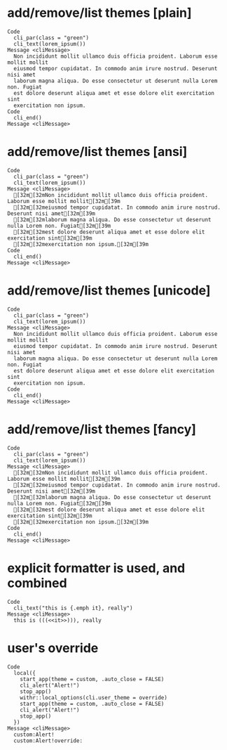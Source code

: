 # add/remove/list themes [plain]

    Code
      cli_par(class = "green")
      cli_text(lorem_ipsum())
    Message <cliMessage>
      Non incididunt mollit ullamco duis officia proident. Laborum esse mollit mollit
      eiusmod tempor cupidatat. In commodo anim irure nostrud. Deserunt nisi amet
      laborum magna aliqua. Do esse consectetur ut deserunt nulla Lorem non. Fugiat
      est dolore deserunt aliqua amet et esse dolore elit exercitation sint
      exercitation non ipsum.
    Code
      cli_end()
    Message <cliMessage>
      

# add/remove/list themes [ansi]

    Code
      cli_par(class = "green")
      cli_text(lorem_ipsum())
    Message <cliMessage>
      [32m[32mNon incididunt mollit ullamco duis officia proident. Laborum esse mollit mollit[32m[39m
      [32m[32meiusmod tempor cupidatat. In commodo anim irure nostrud. Deserunt nisi amet[32m[39m
      [32m[32mlaborum magna aliqua. Do esse consectetur ut deserunt nulla Lorem non. Fugiat[32m[39m
      [32m[32mest dolore deserunt aliqua amet et esse dolore elit exercitation sint[32m[39m
      [32m[32mexercitation non ipsum.[32m[39m
    Code
      cli_end()
    Message <cliMessage>
      

# add/remove/list themes [unicode]

    Code
      cli_par(class = "green")
      cli_text(lorem_ipsum())
    Message <cliMessage>
      Non incididunt mollit ullamco duis officia proident. Laborum esse mollit mollit
      eiusmod tempor cupidatat. In commodo anim irure nostrud. Deserunt nisi amet
      laborum magna aliqua. Do esse consectetur ut deserunt nulla Lorem non. Fugiat
      est dolore deserunt aliqua amet et esse dolore elit exercitation sint
      exercitation non ipsum.
    Code
      cli_end()
    Message <cliMessage>
      

# add/remove/list themes [fancy]

    Code
      cli_par(class = "green")
      cli_text(lorem_ipsum())
    Message <cliMessage>
      [32m[32mNon incididunt mollit ullamco duis officia proident. Laborum esse mollit mollit[32m[39m
      [32m[32meiusmod tempor cupidatat. In commodo anim irure nostrud. Deserunt nisi amet[32m[39m
      [32m[32mlaborum magna aliqua. Do esse consectetur ut deserunt nulla Lorem non. Fugiat[32m[39m
      [32m[32mest dolore deserunt aliqua amet et esse dolore elit exercitation sint[32m[39m
      [32m[32mexercitation non ipsum.[32m[39m
    Code
      cli_end()
    Message <cliMessage>
      

# explicit formatter is used, and combined

    Code
      cli_text("this is {.emph it}, really")
    Message <cliMessage>
      this is (((<<it>>))), really

# user's override

    Code
      local({
        start_app(theme = custom, .auto_close = FALSE)
        cli_alert("Alert!")
        stop_app()
        withr::local_options(cli.user_theme = override)
        start_app(theme = custom, .auto_close = FALSE)
        cli_alert("Alert!")
        stop_app()
      })
    Message <cliMessage>
      custom:Alert!
      custom:Alert!override:

